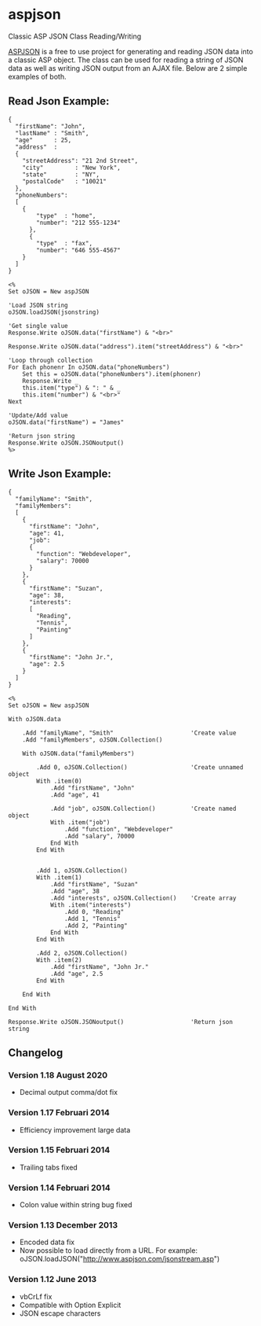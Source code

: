 # aspjson

Classic ASP JSON Class Reading/Writing

[ASPJSON](https://www.aspjson.com) is a free to use project for generating and reading JSON data into a classic ASP object.
The class can be used for reading a string of JSON data as well as writing JSON output from an AJAX file.
Below are 2 simple examples of both.

## Read Json Example:

```
{
  "firstName": "John",
  "lastName" : "Smith",
  "age"      : 25,
  "address"  :
  {
    "streetAddress": "21 2nd Street",
    "city"         : "New York",
    "state"        : "NY",
    "postalCode"   : "10021"
  },
  "phoneNumbers":
  [
    {
        "type"  : "home",
        "number": "212 555-1234"
      },
      {
        "type"  : "fax",
        "number": "646 555-4567"
    }
  ]
}
```

```
<%
Set oJSON = New aspJSON

'Load JSON string
oJSON.loadJSON(jsonstring)

'Get single value
Response.Write oJSON.data("firstName") & "<br>"

Response.Write oJSON.data("address").item("streetAddress") & "<br>"

'Loop through collection
For Each phonenr In oJSON.data("phoneNumbers")
    Set this = oJSON.data("phoneNumbers").item(phonenr)
    Response.Write _
    this.item("type") & ": " & _
    this.item("number") & "<br>"
Next

'Update/Add value
oJSON.data("firstName") = "James"

'Return json string
Response.Write oJSON.JSONoutput()
%>
```


## Write Json Example:

```
{
  "familyName": "Smith",
  "familyMembers":
  [
    {
      "firstName": "John",
      "age": 41,
      "job": 
      {
        "function": "Webdeveloper",
        "salary": 70000
      }
    },
    {
      "firstName": "Suzan",
      "age": 38,
      "interests":
      [
        "Reading",
        "Tennis",
        "Painting"
      ]
    },
    {
      "firstName": "John Jr.",
      "age": 2.5
    }
  ]
}
```

```
<%
Set oJSON = New aspJSON

With oJSON.data

    .Add "familyName", "Smith"                      'Create value
    .Add "familyMembers", oJSON.Collection()

    With oJSON.data("familyMembers")

        .Add 0, oJSON.Collection()                  'Create unnamed object
        With .item(0)
            .Add "firstName", "John"
            .Add "age", 41

            .Add "job", oJSON.Collection()          'Create named object
            With .item("job")
                .Add "function", "Webdeveloper"
                .Add "salary", 70000
            End With
        End With


        .Add 1, oJSON.Collection()
        With .item(1)
            .Add "firstName", "Suzan"
            .Add "age", 38
            .Add "interests", oJSON.Collection()    'Create array
            With .item("interests")
                .Add 0, "Reading"
                .Add 1, "Tennis"
                .Add 2, "Painting"
            End With
        End With

        .Add 2, oJSON.Collection()
        With .item(2)
            .Add "firstName", "John Jr."
            .Add "age", 2.5
        End With

    End With

End With

Response.Write oJSON.JSONoutput()                   'Return json string
```


## Changelog

### Version 1.18 August 2020
* Decimal output comma/dot fix

### Version 1.17 Februari 2014
* Efficiency improvement large data

### Version 1.15 Februari 2014
* Trailing tabs fixed

### Version 1.14 Februari 2014
* Colon value within string bug fixed

### Version 1.13 December 2013
* Encoded data fix
* Now possible to load directly from a URL. For example: oJSON.loadJSON("http://www.aspjson.com/jsonstream.asp")

### Version 1.12 June 2013
* vbCrLf fix
* Compatible with Option Explicit
* JSON escape characters
